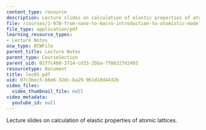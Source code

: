 ```yaml
---
content_type: resource
description: Lecture slides on calculation of elastic properties of atomic lattices.
file: /courses/1-978-from-nano-to-macro-introduction-to-atomistic-modeling-techniques-january-iap-2007/07c3bec5b6e632dcba29961d10d4432b_lec05.pdf
file_type: application/pdf
learning_resource_types:
- Lecture Notes
ocw_type: OCWFile
parent_title: Lecture Notes
parent_type: CourseSection
parent_uid: 0177c4b0-3714-cd33-2bba-7f86327d2493
resourcetype: Document
title: lec05.pdf
uid: 07c3bec5-b6e6-32dc-ba29-961d10d4432b
video_files:
  video_thumbnail_file: null
video_metadata:
  youtube_id: null
---
```

Lecture slides on calculation of elastic properties of atomic lattices.

